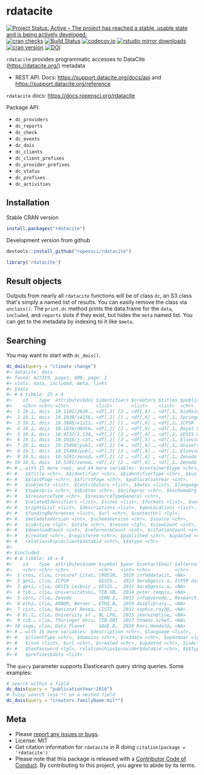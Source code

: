 rdatacite
=========



[![Project Status: Active – The project has reached a stable, usable state and is being actively developed.](http://www.repostatus.org/badges/latest/active.svg)](http://www.repostatus.org/#active)
[![cran checks](https://cranchecks.info/badges/worst/rdatacite)](https://cranchecks.info/pkgs/rdatacite)
[![Build Status](https://travis-ci.org/ropensci/rdatacite.svg?branch=master)](https://travis-ci.org/ropensci/rdatacite)
[![codecov.io](https://codecov.io/github/ropensci/rdatacite/coverage.svg?branch=master)](https://codecov.io/github/ropensci/rdatacite?branch=master)
[![rstudio mirror downloads](https://cranlogs.r-pkg.org/badges/rdatacite)](https://github.com/metacran/cranlogs.app)
[![cran version](https://www.r-pkg.org/badges/version/rdatacite)](https://cran.r-project.org/package=rdatacite)
[![DOI](https://zenodo.org/badge/2521192.svg)](https://zenodo.org/badge/latestdoi/2521192)

`rdatacite` provides programmatic accesses to DataCite (https://datacite.org/) metadata

* REST API. Docs: https://support.datacite.org/docs/api and https://support.datacite.org/reference

`rdatacite` docs: https://docs.ropensci.org/rdatacite

Package API:

 - `dc_providers`
 - `dc_reports`
 - `dc_check`
 - `dc_events`
 - `dc_dois`
 - `dc_clients`
 - `dc_client_prefixes`
 - `dc_provider_prefixes`
 - `dc_status`
 - `dc_prefixes`
 - `dc_activities`

## Installation

Stable CRAN version


```r
install.packages("rdatacite")
```

Development version from github


```r
devtools::install_github("ropensci/rdatacite")
```


```r
library('rdatacite')
```

## Result objects

Outputs from nearly all `rdatacite` functions will be of class `dc`, an S3 class that's 
simply a named list of results. You can easily remove the class via `unclass()`.
The `print.dc` method prints the data.frame for the `data`, `included`, and `reports`
slots if they exist, but hides the `meta` named list. You can get to the metadata by
indexing to it like `$meta`.

## Searching

You may want to start with `dc_dois()`.


```r
dc_dois(query = "climate change")
#> datacite: dois
#> found: 427319, pages: 400, page: 1
#> slots: data, included, meta, links
#> $data
#> # A tibble: 25 x 4
#>    id    type  attributes$doi $identifiers $creators $titles $publisher
#>    <chr> <chr> <chr>          <list>       <list>    <list>  <chr>     
#>  1 10.1… dois  10.1101/2020.… <df[,2] [2 … <df[,6] … <df[,1… bioRxiv   
#>  2 10.1… dois  10.1038/s4156… <df[,2] [1 … <df[,6] … <df[,1… Springer …
#>  3 10.3… dois  10.3886/e1111… <df[,2] [1 … <df[,6] … <df[,2… ICPSR - I…
#>  4 10.1… dois  10.1039/d0dt0… <df[,2] [2 … <df[,6] … <df[,1… Royal Soc…
#>  5 10.4… dois  10.4232/1.134… <df[,2] [3 … <df[,4] … <df[,2… GESIS Dat…
#>  6 10.1… dois  10.1016/j.cat… <df[,2] [2 … <df[,5] … <df[,1… Elsevier …
#>  7 10.1… dois  10.15496/publ… <df[,2] [4 … <df[,6] … <df[,1… Universit…
#>  8 10.1… dois  10.15496/publ… <df[,2] [3 … <df[,6] … <df[,1… Elsevier …
#>  9 10.5… dois  10.5281/zenod… <df[,2] [2 … <df[,6] … <df[,1… Zenodo    
#> 10 10.5… dois  10.5281/zenod… <df[,2] [2 … <df[,6] … <df[,1… Zenodo    
#> # … with 15 more rows, and 44 more variables: $container$type <chr>,
#> #   $$title <chr>, $$identifier <chr>, $$identifierType <chr>, $$volume <chr>,
#> #   $$lastPage <chr>, $$firstPage <chr>, $publicationYear <int>,
#> #   $subjects <list>, $contributors <list>, $dates <list>, $language <chr>,
#> #   $types$ris <chr>, $$bibtex <chr>, $$citeproc <chr>, $$schemaOrg <chr>,
#> #   $$resourceType <chr>, $$resourceTypeGeneral <chr>,
#> #   $relatedIdentifiers <list>, $sizes <list>, $formats <list>, $version <chr>,
#> #   $rightsList <list>, $descriptions <list>, $geoLocations <list>,
#> #   $fundingReferences <list>, $url <chr>, $contentUrl <lgl>,
#> #   $metadataVersion <int>, $schemaVersion <chr>, $source <chr>,
#> #   $isActive <lgl>, $state <chr>, $reason <lgl>, $viewCount <int>,
#> #   $downloadCount <int>, $referenceCount <int>, $citationCount <int>,
#> #   $created <chr>, $registered <chr>, $published <chr>, $updated <chr>,
#> #   relationships$client$data$id <chr>, $$$type <chr>
#> 
#> $included
#> # A tibble: 10 x 4
#>    id    type  attributes$name $symbol $year $contactEmail $alternateName
#>    <chr> <chr> <chr>           <chr>   <int> <chr>         <chr>         
#>  1 cros… clie… Crossref Citat… CROSSR…  2019 info@datacit… <NA>          
#>  2 gesi… clie… ICPSR           GESIS.…  2013 dara@gesis.o… ICPSR data ar…
#>  3 gesi… clie… GESIS Leibniz … GESIS.…  2011 dara@gesis.o… <NA>          
#>  4 tib.… clie… Universitätsbi… TIB.UB…  2014 peter.rempis… <NA>          
#>  5 cern… clie… Zenodo          CERN.Z…  2013 info@zenodo.… Research. Sha…
#>  6 ethz… clie… ARBOR, Berner … ETHZ.B…  2019 doi@library.… <NA>          
#>  7 cist… clie… National Resea… CISTI.…  2011 sophie.roy2@… <NA>          
#>  8 bl.l… clie… University of … BL.LPO…  2015 jkerwin@live… <NA>          
#>  9 tib.… clie… Thüringer Univ… TIB.DBT  2017 thomas.schef… <NA>          
#> 10 sage… clie… Data Planet     SAGE.D…  2018 Kari.Hemdal@… <NA>          
#> # … with 15 more variables: $description <chr>, $language <list>,
#> #   $clientType <chr>, $domains <chr>, $re3data <chr>, $opendoar <lgl>,
#> #   $issn <list>, $url <chr>, $created <chr>, $updated <chr>, $isActive <lgl>,
#> #   $hasPassword <lgl>, relationships$provider$data$id <chr>, $$$type <chr>,
#> #   $prefixes$data <list>
```

The `query` parameter supports Elasticearch query string queries. Some examples:


```r
# search within a field
dc_dois(query = "publicationYear:2016")
# fuzzy search (via *) on a nested field
dc_dois(query = "creators.familyName:mil*")
```

## Meta

* Please [report any issues or bugs](https://github.com/ropensci/rdatacite/issues).
* License: MIT
* Get citation information for `rdatacite` in R doing `citation(package = 'rdatacite')`
* Please note that this package is released with a [Contributor Code of Conduct](https://ropensci.org/code-of-conduct/). By contributing to this project, you agree to abide by its terms.
